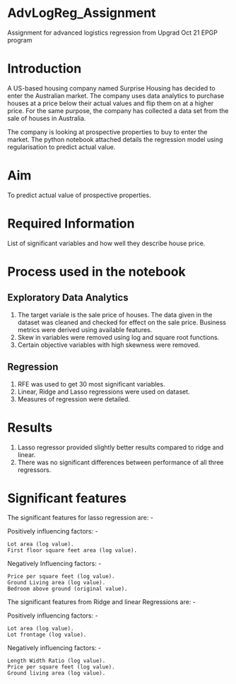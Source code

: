 # AdvLogReg_Assignment
Assignment for advanced logistics regression from Upgrad Oct 21 EPGP program

# Introduction
A US-based housing company named Surprise Housing has decided to enter the Australian market. The company uses data analytics to purchase houses at a price below their actual values and flip them on at a higher price. For the same purpose, the company has collected a data set from the sale of houses in Australia.

The company is looking at prospective properties to buy to enter the market. The python notebook attached details the regression model using regularisation to predict actual value.

# Aim
To predict actual value of prospective properties.

# Required Information
List of significant variables and how well they describe house price.

# Process used in the notebook

## Exploratory Data Analytics
1. The target variale is the sale price of houses. The data given in the dataset was cleaned and checked for effect on the sale price. Business metrics were derived using available features.
2. Skew in variables were removed using log and square root functions.
3. Certain objective variables with high skewness were removed.

## Regression
1. RFE was used to get 30 most significant variables.
2. Linear, Ridge and Lasso regressions were used on dataset.
3. Measures of regression were detailed.

# Results
1. Lasso regressor provided slightly better results compared to ridge and linear.
2. There was no significant differences between performance of all three regressors.

# Significant features
The significant features for lasso regression are: -

  Positively influencing factors: -

    Lot area (log value).
    First floor square feet area (log value).
   Negatively Influencing factors: -

    Price per square feet (log value).
    Ground Living area (log value).
    Bedroom above ground (original value).

The significant features from Ridge and linear Regressions are: -

  Positively influencing factors: -

    Lot area (log value).
    Lot frontage (log value).
    
  Negatively influencing factors: -

    Length Width Ratio (log value).
    Price per square feet (log value).
    Ground living area (log value).
